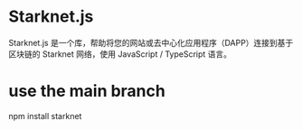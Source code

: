 # Starknet.js

Starknet.js 是一个库，帮助将您的网站或去中心化应用程序（DAPP）连接到基于区块链的 Starknet 网络，使用 JavaScript / TypeScript 语言。

# use the main branch

npm install starknet